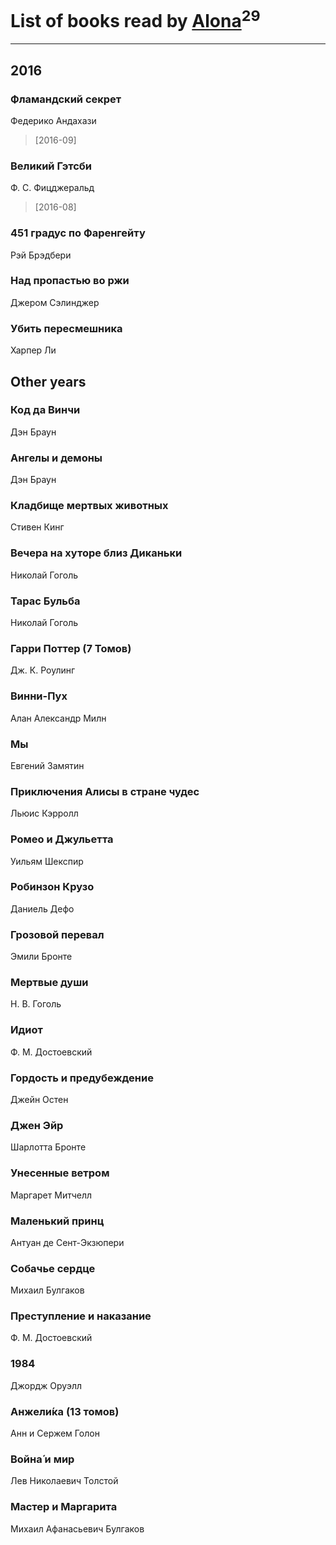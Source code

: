 # List of books read by [Alona](https://www.facebook.com/app_scoped_user_id/320700111602997/)<sup>29</sup>
---

## 2016

### Фламандский секрет
Федерико Андахази
> [2016-09] 


### Великий Гэтсби
Ф. С. Фицджеральд
> [2016-08] 


### 451 градус по Фаренгейту
Рэй Брэдбери


### Над пропастью во ржи
Джером Сэлинджер


### Убить пересмешника
Харпер Ли



## Other years

### Код да Винчи
Дэн Браун


### Ангелы и демоны
Дэн Браун


### Кладбище мертвых животных
Стивен Кинг


### Вечера на хуторе близ Диканьки
Николай Гоголь


### Тарас Бульба
Николай Гоголь


### Гарри Поттер (7 Томов)
Дж. К. Роулинг


### Винни-Пух
Алан Александр Милн


### Мы
Евгений Замятин


### Приключения Алисы в стране чудес
Льюис Кэрролл


### Ромео и Джульетта
Уильям Шекспир


### Робинзон Крузо
Даниель Дефо


### Грозовой перевал
Эмили Бронте


### Мертвые души
Н. В. Гоголь


### Идиот
Ф. М. Достоевский


### Гордость и предубеждение
Джейн Остен


### Джен Эйр
Шарлотта Бронте


### Унесенные ветром
Маргарет Митчелл


### Маленький принц
Антуан де Сент-Экзюпери


### Собачье сердце
Михаил Булгаков


### Преступление и наказание
Ф. М. Достоевский


### 1984
Джордж Оруэлл


### Анжели́ка (13 томов)
Анн и Сержем Голон


### Война́ и мир
Лев Николаевич Толстой


### Мастер и Маргарита
Михаил Афанасьевич Булгаков




